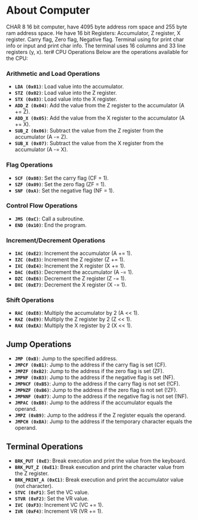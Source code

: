 # About Computer
CHAR 8 16 bit computer, have 4095 byte address rom space and 255 byte ram address space. He have 16 bit Registers: Accumulator, Z register, X register. Carry flag, Zero flag, Negative flag.  Terminal using for print char info or input and print char info. The terminal uses 16 columns and 33 line registers (y, x).
ter# CPU Operations
Below are the operations available for the CPU:

### Arithmetic and Load Operations
- **`LDA (0x01)`**: Load value into the accumulator.
- **`STZ (0x02)`**: Load value into the Z register.
- **`STX (0x03)`**: Load value into the X register.
- **`ADD_Z (0x04)`**: Add the value from the Z register to the accumulator (A += Z).
- **`ADD_X (0x05)`**: Add the value from the X register to the accumulator (A += X).
- **`SUB_Z (0x06)`**: Subtract the value from the Z register from the accumulator (A -= Z).
- **`SUB_X (0x07)`**: Subtract the value from the X register from the accumulator (A -= X).

### Flag Operations
- **`SCF (0x08)`**: Set the carry flag (CF = 1).
- **`SZF (0x09)`**: Set the zero flag (ZF = 1).
- **`SNF (0xA)`**: Set the negative flag (NF = 1).

### Control Flow Operations
- **`JMS (0xC)`**: Call a subroutine.
- **`END (0x10)`**: End the program.

### Increment/Decrement Operations
- **`IAC (0xE2)`**: Increment the accumulator (A += 1).
- **`IZC (0xE3)`**: Increment the Z register (Z += 1).
- **`IXC (0xE4)`**: Increment the X register (X += 1).
- **`DAC (0xE5)`**: Decrement the accumulator (A -= 1).
- **`DZC (0xE6)`**: Decrement the Z register (Z -= 1).
- **`DXC (0xE7)`**: Decrement the X register (X -= 1).

### Shift Operations
- **`RAC (0xE8)`**: Multiply the accumulator by 2 (A << 1).
- **`RAZ (0xE9)`**: Multiply the Z register by 2 (Z << 1).
- **`RAX (0xEA)`**: Multiply the X register by 2 (X << 1).

## Jump Operations
- **`JMP (0xB)`**: Jump to the specified address.
- **`JMPCF (0xB1)`**: Jump to the address if the carry flag is set (CF).
- **`JMPZF (0xB2)`**: Jump to the address if the zero flag is set (ZF).
- **`JMPNF (0xB3)`**: Jump to the address if the negative flag is set (NF).
- **`JMPNCF (0xB5)`**: Jump to the address if the carry flag is not set (!CF).
- **`JMPNZF (0xB6)`**: Jump to the address if the zero flag is not set (!ZF).
- **`JMPNNF (0xB7)`**: Jump to the address if the negative flag is not set (!NF).
- **`JMPAC (0xB8)`**: Jump to the address if the accumulator equals the operand.
- **`JMPZ (0xB9)`**: Jump to the address if the Z register equals the operand.
- **`JMPCH (0xBA)`**: Jump to the address if the temporary character equals the operand.

## Terminal Operations
- **`BRK_PUT (0xE)`**: Break execution and print the value from the keyboard.
- **`BRK_PUT_Z (0xE1)`**: Break execution and print the character value from the Z register.
- **`BRK_PRINT_A (0xC1)`**: Break execution and print the accumulator value (not character).
- **`STVC (0xF1)`**: Set the VC value.
- **`STVR (0xF2)`**: Set the VR value.
- **`IVC (0xF3)`**: Increment VC (VC += 1).
- **`IVR (0xF4)`**: Increment VR (VR += 1).
